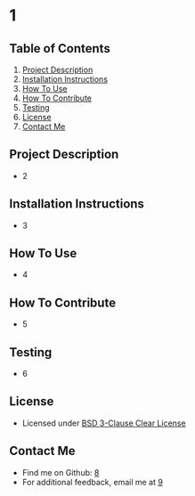 # 1
  ## Table of Contents
  1. [Project Description](#project-description)
  2. [Installation Instructions](#installation-instructions)
  3. [How To Use](#how-to-use)
  4. [How To Contribute](#how-to-contribute)
  6. [Testing](#testing)
  7. [License](#license)
  8. [Contact Me](#contact-me)

  ## Project Description
  * 2

  ## Installation Instructions
  * 3

  ## How To Use
  * 4

  ## How To Contribute
  * 5
  
  ## Testing
  * 6

  ## License
  * Licensed under [BSD 3-Clause Clear License](https://choosealicense.com/licenses/bsd-3-clause-clear)
  

  ## Contact Me
  * Find me on Github: [8 ](http://github.com/8 )
  * For additional feedback, email me at [9](mailto:9)
